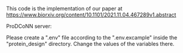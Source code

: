 This code is the implementation of our paper at https://www.biorxiv.org/content/10.1101/2021.11.04.467289v1.abstract

ProDCoNN server:

Please create a ".env" file according to the ".env.excample" inside the "protein_design" directory. Change the values of the variables there.


